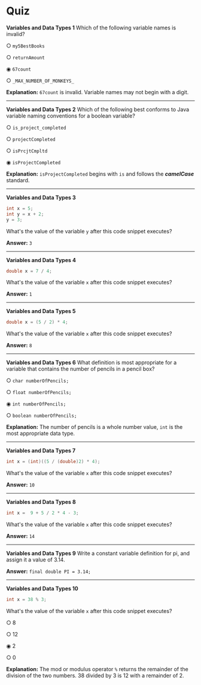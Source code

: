 # Quiz

**Variables and Data Types 1**
Which of the following variable names is invalid?

○ `my5BestBooks`

○ `returnAmount`

◉ `67count`

○ `_MAX_NUMBER_OF_MONKEYS_`

**Explanation:** `67count` is invalid. Variable names may not begin with a digit.

---

**Variables and Data Types 2**
Which of the following best conforms to Java variable naming conventions for a boolean variable?

○ `is_project_completed`

○ `projectCompleted`

○ `isPrcjtCmpltd`

◉ `isProjectCompleted`

**Explanation:** `isProjectCompleted` begins with `is` and follows the **_camelCase_** standard.

---

**Variables and Data Types 3**

```java
int x = 5;
int y = x + 2;
y = 3;
```

What's the value of the variable `y` after this code snippet executes?

**Answer:** `3`

---

**Variables and Data Types 4**

```java
double x = 7 / 4;
```

What's the value of the variable `x` after this code snippet executes?

**Answer:** `1`

---

**Variables and Data Types 5**

```java
double x = (5 / 2) * 4;
```

What's the value of the variable `x` after this code snippet executes?

**Answer:** `8`

---

**Variables and Data Types 6**
What definition is most appropriate for a variable that contains the number of pencils in a pencil box?

○ `char numberOfPencils;`

○ `float numberOfPencils;`

◉ `int numberOfPencils;`

○ `boolean numberOfPencils;`

**Explanation:** The number of pencils is a whole number value, `int` is the most appropriate data type.

---

**Variables and Data Types 7**

```java
int x = (int)((5 / (double)2) * 4);
```

What's the value of the variable `x` after this code snippet executes?

**Answer:** `10`

---

**Variables and Data Types 8**

```java
int x =  9 + 5 / 2 * 4 - 3;
```

What's the value of the variable `x` after this code snippet executes?

**Answer:** `14`

---

**Variables and Data Types 9**
Write a constant variable definition for pi, and assign it a value of 3.14.

**Answer:** `final double PI = 3.14;`

---

**Variables and Data Types 10**

```java
int x = 38 % 3;
```

What's the value of the variable `x` after this code snippet executes?

○ 8

○ 12

◉ 2

○ 0

**Explanation:** The mod or modulus operator `%` returns the remainder of the division of the two numbers. 38 divided by 3 is 12 with a remainder of 2.